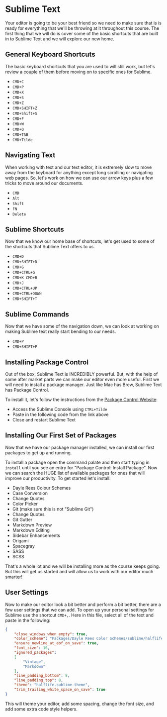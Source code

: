 # Sublime Text

Your editor is going to be your best friend so we need to make sure that is is ready for everything that we'll be throwing at it throughout this course.
The first thing that we will do is cover some of the basic shortcuts that are built in to Sublime Text and we will explore our new home.

## General Keyboard Shortcuts

The basic keyboard shortcuts that you are used to will still work, but let's review a couple of them before moving on to specific ones for Sublime.

- `CMD+C`
- `CMD+P`
- `CMD+X`
- `CMD+S`
- `CMD+Z`
- `CMD+SHIFT+Z`
- `CMD+Shift+S`
- `CMD+F`
- `CMD+W`
- `CMD+Q`
- `CMD+TAB`
- `CMD+Tilde`

## Navigating Text

When working with text and our text editor, it is extremely slow to move away from the keyboard for anything except long scrolling or navigating web pages.
So, let's work on how we can use our arrow keys plus a few tricks to move around our documents.

- `CMD`
- `Alt`
- `Shift`
- `FN`
- `Delete`

## Sublime Shortcuts

Now that we know our home base of shortcuts, let's get used to some of the shortcuts that Sublime Text offers to us.

- `CMD+D`
- `CMD+SHIFT+D`
- `CMD+G`
- `CMD+CTRL+G`
- `CMD+K CMD+B`
- `CMD+J`
- `CMD+CTRL+UP`
- `CMD+CTRL+DOWN`
- `CMD+SHIFT+T`

## Sublime Commands

Now that we have some of the navigation down, we can look at working on making Sublime text really start bending to our needs.

- `CMD+P`
- `CMD+SHIFT+P`

## Installing Package Control

Out of the box, Sublime Text is INCREDIBLY powerful.
But, with the help of some after market parts we can make our editor even more useful.
First we will need to install a package manager.
Just like Mac has Brew, Sublime Text has Package Control.

To install it, let's follow the instructions from the [Package Control Website](https://packagecontrol.io/installation):

- Access the Sublime Console using `CTRL+Tilde`
- Paste in the following code from the link above
- Close and restart Sublime Text

## Installing Our First Set of Packages

Now that we have our package manager installed, we can install our first packages to get up and running.

To install a package open the command palate and then start typing in `install` until you see an entry for "Package Control: Install Package".
Now we can search the HUGE list of available packages for ones that will improve our productivity.
To get started let's install:

- Dayle Rees Colour Schemes
- Case Conversion
- Change Quotes
- Color Picker
- Git (make sure this is not "Sublime Git")
- Change Quotes
- Git Gutter
- Markdown Preview
- Markdown Editing
- Sidebar Enhancements
- Origami
- Spacegray
- SASS
- SCSS

That's a whole lot and we will be installing more as the course keeps going.
But this will get us started and will allow us to work with our editor much smarter!

## User Settings

Now to make our editor look a bit better and perform a bit better, there are a few user settings that we can add.
To open up your personal settings for Sublime use the shortcut `CMD+,`.
Here in this file, select all of the text and paste in the following:

```json
{
    "close_windows_when_empty": true,
    "color_scheme": "Packages/Dayle Rees Color Schemes/sublime/halflife.tmTheme",
    "ensure_newline_at_eof_on_save": true,
    "font_size": 16,
    "ignored_packages":
    [
        "Vintage",
        "Markdown"
    ],
    "line_padding_bottom": 8,
    "line_padding_top": 8,
    "theme": "halflife.sublime-theme",
    "trim_trailing_white_space_on_save": true
}
```

This will theme your editor, add some spacing, change the font size, and add some extra code style helpers.
